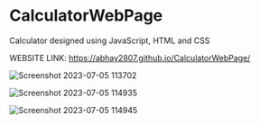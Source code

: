# CalculatorWebPage

Calculator designed using JavaScript, HTML and CSS

WEBSITE LINK: https://abhay2807.github.io/CalculatorWebPage/

![Screenshot 2023-07-05 113702](https://github.com/Abhay2807/CalculatorWebPage/assets/76277587/0b88eddb-9d74-4d21-9c24-2f3a17dedc50)



![Screenshot 2023-07-05 114935](https://github.com/Abhay2807/CalculatorWebPage/assets/76277587/6c0c1c1e-56f8-4b7b-92db-73b59e393904)

![Screenshot 2023-07-05 114945](https://github.com/Abhay2807/CalculatorWebPage/assets/76277587/3ad68c4f-c1ec-4e8e-89f3-7b97927f977d)

